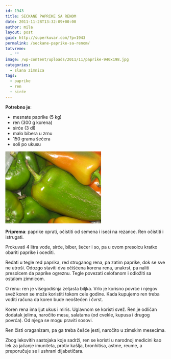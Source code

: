 ```yaml
---
id: 1943
title: SECKANE PAPRIKE SA RENOM
date: 2011-11-28T13:32:09+00:00
author: mila
layout: post
guid: http://superkuvar.com/?p=1943
permalink: /seckane-paprike-sa-renom/
totvreme:
  - ""
image: /wp-content/uploads/2011/11/paprike-940x198.jpg
categories:
  - slana zimnica
tags:
  - paprike
  - ren
  - sirće
---
```

**Potrebno je**:

  * mesnate paprike (5 kg)
  * ren (300 g korena)
  * sirće (3 dl)
  * malo bibera u zrnu
  * 150 grama šećera
  * soli po ukusu

[<img class="alignnone size-medium wp-image-8802" src="/wp-content/uploads/2011/11/paprike-1024x768.jpg" alt="paprike" width="300" height="225" />](/wp-content/uploads/2011/11/paprike.jpg)

**Priprema**: paprike oprati, očistiti od semena i iseći na rezance. Ren očistiti i istrugati.

Prokuvati 4 litra vode, sirće, biber, šećer i so, pa u ovom presolcu kratko obariti paprike i ocediti.

Ređati u tegle red paprika, red struganog rena, pa zatim paprike, dok se sve ne utroši. Odozgo staviti dva očišćena korena rena, unakrst, pa naliti presolcem da paprike ogreznu. Tegle povezati celofanom i odložiti sa ostalom zimnicom.

O renu: ren je višegodišnja zeljasta biljka. Vrlo je korisno povrće i njegov svež koren se može koristiti tokom cele godine. Kada kupujemo ren treba voditi računa da koren bude neoštećen i čvrst.

Koren rena ima ljut ukus i miris. Uglavnom se koristi svež. Ren je odličan dodatak jelima, naročito mesu, salatama (od cvekle, kupusa i drugog povrća). Od njega se mogu praviti sosovi.

Ren čisti oraganizam, pa ga treba češće jesti, naročito u zimskim mesecima.

Zbog lekovitih sastojaka koje sadrži, ren se koristi u narodnoj medicini kao lek za jačanje imuniteta, protiv kašlja, bronhitisa, astme, reume, a preporučuje se i ushrani dijabetičara.